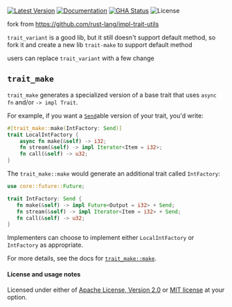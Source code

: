 [![Latest Version]][crates.io] [![Documentation]][docs.rs] [![GHA Status]][GitHub Actions] ![License]

fork from https://github.com/rust-lang/impl-trait-utils

`trait_variant` is a good lib, but it still doesn't support default method, so fork it and create a new lib `trait-make`
to support default method

users can replace `trait_variant` with a few change

## `trait_make`

`trait_make` generates a specialized version of a base trait that uses `async fn` and/or `-> impl Trait`.

For example, if you want a [`Send`][rust-std-send]able version of your trait, you'd write:

```rust
#[trait_make::make(IntFactory: Send)]
trait LocalIntFactory {
    async fn make(&self) -> i32;
    fn stream(&self) -> impl Iterator<Item = i32>;
    fn call(&self) -> u32;
}
```

The `trait_make::make` would generate an additional trait called `IntFactory`:

```rust
use core::future::Future;

trait IntFactory: Send {
   fn make(&self) -> impl Future<Output = i32> + Send;
   fn stream(&self) -> impl Iterator<Item = i32> + Send;
   fn call(&self) -> u32;
}
```

Implementers can choose to implement either `LocalIntFactory` or `IntFactory` as appropriate.

For more details, see the docs for [`trait_make::make`].

[`trait_make::make`]: https://docs.rs/trait-make/latest/trait_make/attr.make.html

#### License and usage notes

Licensed under either of [Apache License, Version 2.0](LICENSE-APACHE) or
[MIT license](LICENSE-MIT) at your option.

[GitHub Actions]: https://github.com/Sherlock-Holo/impl-trait-utils/actions

[GHA Status]: https://github.com/Sherlock-Holo/impl-trait-utils/actions/workflows/rust.yml/badge.svg

[crates.io]: https://crates.io/crates/trait-make

[Latest Version]: https://img.shields.io/crates/v/trait-make.svg

[Documentation]: https://img.shields.io/docsrs/trait-make

[docs.rs]: https://docs.rs/trait-make

[License]: https://img.shields.io/crates/l/trait-make.svg
[rust-std-send]: https://doc.rust-lang.org/std/marker/trait.Send.html
